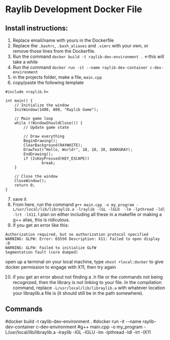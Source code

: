 # Raylib Development Docker File

## Install instructions:

1. Replace email/name with yours in the Dockerfile
2. Replace the `.bashrc`, `.bash_aliases` and `.vimrc` with your own, or remove those lines from the Dockerfile.
3. Run the command `docker build -t raylib-dev-environment .` <-this will take a while
4. Run the command `docker run -it --name raylib-dev-container c-dev-environment`
5. in the projects folder, make a file, `main.cpp`
6. copy/paste the following template

```
#include <raylib.h>

int main() {
    // Initialize the window
    InitWindow(1400, 800, "Raylib Game");

    // Main game loop
    while (!WindowShouldClose()) {
        // Update game state

        // Draw everything
        BeginDrawing();
        ClearBackground(RAYWHITE);
        DrawText("Hello, World!", 10, 10, 20, DARKGRAY);
        EndDrawing();
        if (IsKeyPressed(KEY_ESCAPE))
                break;
    }

    // Close the window
    CloseWindow();
    return 0;
}
```
                                                     
7. save it
8. From here, run the command `g++ main.cpp -o my_program -L/usr/local/lib/libraylib.a -lraylib -lGL -lGLU  -lm -lpthread -ldl -lrt -lX11`. I plan on either including all these in a makefile or making a g++ alias, this is ridiculous. 
9. if you get an error like this:
```
Authorization required, but no authorization protocol specified
WARNING: GLFW: Error: 65550 Description: X11: Failed to open display :0
WARNING: GLFW: Failed to initialize GLFW
Segmentation fault (core dumped)
```
open up a terminal on your local machine, type `xhost +local:docker` to give docker permission to engage with X11, then try again

10. if you get an error about not finding a .h file or the commands not being recognized, then the library is not linking to your file. In the compilation command, replace `-L/usr/local/lib/libraylib.a` with whatever location your libraylib.a file is (it should still be in the path somewhere).



## Commands

#docker build -t raylib-dev-environment .
#docker run -it --name raylib-dev-container c-dev-environment
#g++ main.cpp -o my_program -L/usr/local/lib/libraylib.a -lraylib -lGL -lGLU  -lm -lpthread -ldl -lrt -lX11

